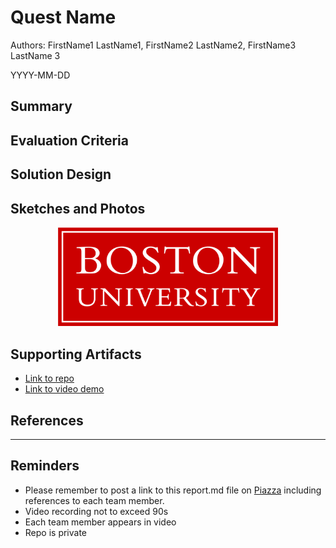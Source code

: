 # Quest Name
Authors: FirstName1 LastName1, FirstName2 LastName2, FirstName3 LastName 3

YYYY-MM-DD

## Summary



## Evaluation Criteria



## Solution Design



## Sketches and Photos
<center><img src="./images/example.png" width="70%" /></center>  
<center> </center>


## Supporting Artifacts
- [Link to repo]()
- [Link to video demo]()


## References

-----

## Reminders

- Please remember to post a link to this report.md file on [Piazza](https://piazza.com/bu/fall2019/ec444/home) including references to each team member.
- Video recording not to exceed 90s
- Each team member appears in video
- Repo is private
